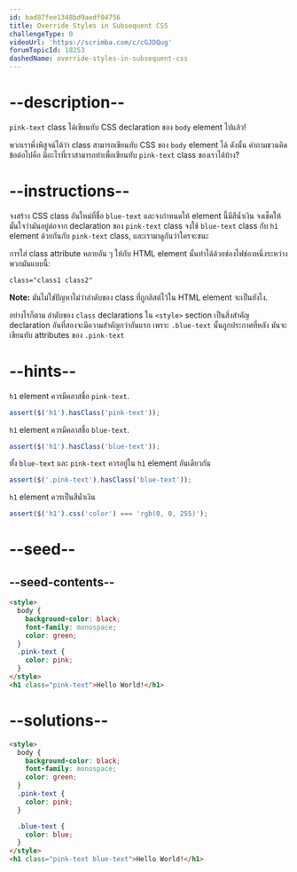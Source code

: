 ```yaml
---
id: bad87fee1348bd9aedf04756
title: Override Styles in Subsequent CSS
challengeType: 0
videoUrl: 'https://scrimba.com/c/cGJDQug'
forumTopicId: 18253
dashedName: override-styles-in-subsequent-css
---
```


# --description--

`pink-text` class ได้เขียนทับ CSS declaration ของ `body` element ไปแล้ว!

พวกเราพึ่งพิสูจน์ได้ว่า class สามารถเขียนทับ CSS ของ `body` element ได้
ดังนั้น คำถามชวนคิดข้อต่อไปคือ มีอะไรที่เราสามารถทำเพื่อเขียนทับ `pink-text` class ของเราได้บ้าง?

# --instructions--

จงสร้าง CSS class อันใหม่ที่ชื่อ `blue-text` และจงกำหนดให้ element นี้มีสีน้ำเงิน
จงเช็คให้มั่นใจว่ามันอยู่ต่อจาก declaration ของ `pink-text` class
จงใช้ `blue-text` class กับ `h1` element ด้วยกันกับ `pink-text` class, และเรามาดูกันว่าใครจะชนะ

การใส่ class attribute หลายอัน ๆ ให้กับ HTML element นั้นทำได้ด้วยช่องไฟช่องหนึ่งระหว่างพวกมันแบบนี้:

```html
class="class1 class2"
```

**Note:** มันไม่ใช่ปัญหาไม่ว่าลำดับของ class ที่ถูกลิสต์ไว้ใน HTML element จะเป็นยังไง.

อย่างไรก็ตาม ลำดับของ `class` declarations ใน `<style>` section เป็นสิ่งสำคัญ
declaration อันที่สองจะมีความสำคัญกว่าอันแรก เพราะ `.blue-text` นั้นถูกประกาศที่หลัง มันจะเขียนทับ attributes ของ `.pink-text`

# --hints--

`h1` element ควรมีคลาสชื่อ `pink-text`.

```js
assert($('h1').hasClass('pink-text'));
```

`h1` element ควรมีคลาสชื่อ `blue-text`.

```js
assert($('h1').hasClass('blue-text'));
```

ทั้ง `blue-text` และ `pink-text` ควรอยู่ใน `h1` element อันเดียวกัน

```js
assert($('.pink-text').hasClass('blue-text'));
```

`h1` element ควรเป็นสีน้ำเงิน

```js
assert($('h1').css('color') === 'rgb(0, 0, 255)');
```

# --seed--

## --seed-contents--

```html
<style>
  body {
    background-color: black;
    font-family: monospace;
    color: green;
  }
  .pink-text {
    color: pink;
  }
</style>
<h1 class="pink-text">Hello World!</h1>
```

# --solutions--

```html
<style>
  body {
    background-color: black;
    font-family: monospace;
    color: green;
  }
  .pink-text {
    color: pink;
  }

  .blue-text {
    color: blue;
  }
</style>
<h1 class="pink-text blue-text">Hello World!</h1>
```
